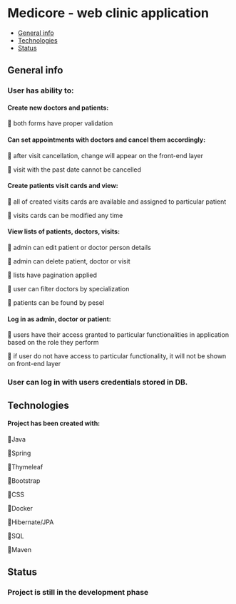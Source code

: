 # Medicore - web clinic application

* [General info](#general-info)
* [Technologies](#technologies)
* [Status](#status)

## General info

### User has ability to:

#### Create new doctors and patients: 

🔹 both forms have proper validation

#### Can set appointments with doctors and cancel them accordingly:

🔹 after visit cancellation, change will appear on the front-end layer

🔹 visit with the past date cannot be cancelled

#### Create patients visit cards and view:

🔹 all of created visits cards are available and assigned to particular patient

🔹 visits cards can be modified any time

#### View lists of patients, doctors, visits:

🔹 admin can edit patient or doctor person details

🔹 admin can delete patient, doctor or visit

🔹 lists have pagination applied

🔹 user can filter doctors by specialization

🔹 patients can be found by pesel

#### Log in as admin, doctor or patient:

🔹 users have their access granted to particular functionalities in application based on the role they perform

🔹 if user do not have access to particular functionality, it will not be shown on front-end layer


### User can log in with users credentials stored in DB.

## Technologies

#### Project has been created with:
🔹Java

🔹Spring

🔹Thymeleaf

🔹Bootstrap

🔹CSS

🔹Docker

🔹Hibernate/JPA

🔹SQL

🔹Maven

## Status

### Project is still in the development phase

